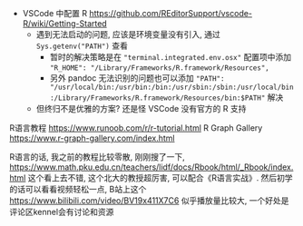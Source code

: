 - VSCode 中配置 R <https://github.com/REditorSupport/vscode-R/wiki/Getting-Started>
    - 遇到无法启动的问题, 应该是环境变量没有引入, 通过 `Sys.getenv("PATH")` 查看
        - 暂时的解决策略是在 `"terminal.integrated.env.osx"` 配置项中添加 `"R_HOME": "/Library/Frameworks/R.framework/Resources",`
        - 另外 pandoc 无法识别的问题也可以添加 `"PATH": "/usr/local/bin:/usr/bin:/bin:/usr/sbin:/sbin:/usr/local/bin:/Library/Frameworks/R.framework/Resources/bin:$PATH"` 解决
    - 但终归不是优雅的方案? 还是怪 VSCode 没有官方的 R 支持

R语言教程 <https://www.runoob.com/r/r-tutorial.html>
R Graph Gallery <https://www.r-graph-gallery.com/index.html>

R语言的话, 我之前的教程比较零散, 刚刚搜了一下, <https://www.math.pku.edu.cn/teachers/lidf/docs/Rbook/html/_Rbook/index.html> 这个看上去不错, 这个北大的教授超厉害, 可以配合《R语言实战》. 然后初学的话可以看看视频轻松一点, B站上这个 <https://www.bilibili.com/video/BV19x411X7C6> 似乎播放量比较大, 一个好处是评论区kennel会有讨论和资源
